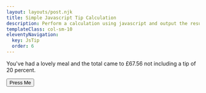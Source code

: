 ```yaml
---
layout: layouts/post.njk
title: Simple Javascript Tip Calculation
description: Perform a calculation using javascript and output the results.
templateClass: col-sm-10
eleventyNavigation:
  key: JsTip
  order: 6
---
```


<p>You've had a lovely meal and the total came to £67.56 not including a tip of 20 percent.</p>
<p id="tipText"></p>

<button type="button" class="btn btn-secondary text-warning" onclick="calcTip()">Press Me</button>
